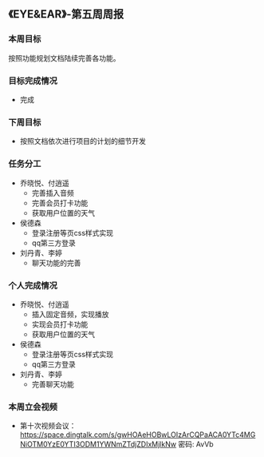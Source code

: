 ## 《EYE&EAR》-第五周周报

### 本周目标

按照功能规划文档陆续完善各功能。

### 目标完成情况
  - 完成

### 下周目标
  - 按照文档依次进行项目的计划的细节开发

### 任务分工
* 乔晓悦、付逍遥
    * 完善插入音频
    * 完善会员打卡功能
    * 获取用户位置的天气
* 侯德森 
    * 登录注册等页css样式实现
    * qq第三方登录
* 刘丹青、李婷
    * 聊天功能的完善
    
### 个人完成情况
* 乔晓悦、付逍遥
    * 插入固定音频，实现播放
    * 实现会员打卡功能
    * 获取用户位置的天气
* 侯德森 
    * 登录注册等页css样式实现
    * qq第三方登录
* 刘丹青、李婷
    * 完善聊天功能

### 本周立会视频
* 第十次视频会议：https://space.dingtalk.com/s/gwHOAeHOBwLOIzArCQPaACA0YTc4MGNiOTM0YzE0YTI3ODM1YWNmZTdjZDIxMjlkNw 
密码: AvVb




